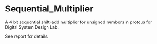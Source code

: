 # Sequential_Multiplier
A 4 bit sequential shift-add multiplier for unsigned numbers in proteus for Digital System Design Lab.

See report for details.